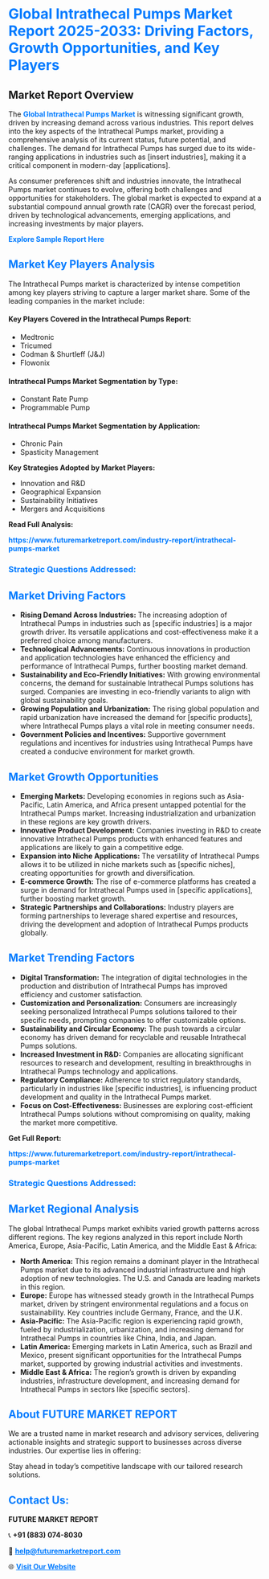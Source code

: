 <h1 style="color: #007BFF;">Global Intrathecal Pumps Market Report 2025-2033: Driving Factors, Growth Opportunities, and Key Players</h1>

<section id="overview">
<h2>Market Report Overview</h2>
<p>The <a href="https://www.futuremarketreport.com/industry-report/intrathecal-pumps-market" style="color: #007BFF; text-decoration: none;"><strong>Global Intrathecal Pumps Market</strong></a> is witnessing significant growth, driven by increasing demand across various industries. This report delves into the key aspects of the Intrathecal Pumps market, providing a comprehensive analysis of its current status, future potential, and challenges. The demand for Intrathecal Pumps has surged due to its wide-ranging applications in industries such as [insert industries], making it a critical component in modern-day [applications].</p>
<p>As consumer preferences shift and industries innovate, the Intrathecal Pumps market continues to evolve, offering both challenges and opportunities for stakeholders. The global market is expected to expand at a substantial compound annual growth rate (CAGR) over the forecast period, driven by technological advancements, emerging applications, and increasing investments by major players.</p>
</section>

<section id="overview">
<p><a href="https://www.futuremarketreport.com/request-sample/reportId=80107" style="color: #007BFF; text-decoration: none;"><strong>Explore Sample Report Here</strong></a></p>
</section>

<section id="key-players">
<h2 style="color: #007BFF;">Market Key Players Analysis</h2>
<p>The Intrathecal Pumps market is characterized by intense competition among key players striving to capture a larger market share. Some of the leading companies in the market include:</p>
<h4>Key Players Covered in the Intrathecal Pumps Report:</h4>
<ul><li>Medtronic</li><li>Tricumed</li><li>Codman &amp; Shurtleff (J&amp;J)</li><li>Flowonix</li></ul>
<h4>Intrathecal Pumps Market Segmentation by Type:</h4>
<ul><li>Constant Rate Pump</li><li>Programmable Pump</li></ul>

<h4>Intrathecal Pumps Market Segmentation by Application:</h4>
<ul><li>Chronic Pain</li><li>Spasticity Management</li></ul>
<p><strong>Key Strategies Adopted by Market Players:</strong></p>
<ul>
<li>Innovation and R&D</li>
<li>Geographical Expansion</li>
<li>Sustainability Initiatives</li>
<li>Mergers and Acquisitions</li>
</ul>
</section>

<section>
<p><strong>Read Full Analysis: </strong></p><a href="https://www.futuremarketreport.com/industry-report/intrathecal-pumps-market" style="color: #007BFF; text-decoration: none;"><strong>https://www.futuremarketreport.com/industry-report/intrathecal-pumps-market</strong></a>
<h3 style="color: #007BFF;">Strategic Questions Addressed:</h3>
</section>

<section id="driving-factors">
<h2 style="color: #007BFF;">Market Driving Factors</h2>
<ul>
<li><strong>Rising Demand Across Industries:</strong> The increasing adoption of Intrathecal Pumps in industries such as [specific industries] is a major growth driver. Its versatile applications and cost-effectiveness make it a preferred choice among manufacturers.</li>
<li><strong>Technological Advancements:</strong> Continuous innovations in production and application technologies have enhanced the efficiency and performance of Intrathecal Pumps, further boosting market demand.</li>
<li><strong>Sustainability and Eco-Friendly Initiatives:</strong> With growing environmental concerns, the demand for sustainable Intrathecal Pumps solutions has surged. Companies are investing in eco-friendly variants to align with global sustainability goals.</li>
<li><strong>Growing Population and Urbanization:</strong> The rising global population and rapid urbanization have increased the demand for [specific products], where Intrathecal Pumps plays a vital role in meeting consumer needs.</li>
<li><strong>Government Policies and Incentives:</strong> Supportive government regulations and incentives for industries using Intrathecal Pumps have created a conducive environment for market growth.</li>
</ul>
</section>

<section id="growth-opportunities">
<h2 style="color: #007BFF;">Market Growth Opportunities</h2>
<ul>
<li><strong>Emerging Markets:</strong> Developing economies in regions such as Asia-Pacific, Latin America, and Africa present untapped potential for the Intrathecal Pumps market. Increasing industrialization and urbanization in these regions are key growth drivers.</li>
<li><strong>Innovative Product Development:</strong> Companies investing in R&D to create innovative Intrathecal Pumps products with enhanced features and applications are likely to gain a competitive edge.</li>
<li><strong>Expansion into Niche Applications:</strong> The versatility of Intrathecal Pumps allows it to be utilized in niche markets such as [specific niches], creating opportunities for growth and diversification.</li>
<li><strong>E-commerce Growth:</strong> The rise of e-commerce platforms has created a surge in demand for Intrathecal Pumps used in [specific applications], further boosting market growth.</li>
<li><strong>Strategic Partnerships and Collaborations:</strong> Industry players are forming partnerships to leverage shared expertise and resources, driving the development and adoption of Intrathecal Pumps products globally.</li>
</ul>
</section>

<section id="trending-factors">
<h2 style="color: #007BFF;">Market Trending Factors</h2>
<ul>
<li><strong>Digital Transformation:</strong> The integration of digital technologies in the production and distribution of Intrathecal Pumps has improved efficiency and customer satisfaction.</li>
<li><strong>Customization and Personalization:</strong> Consumers are increasingly seeking personalized Intrathecal Pumps solutions tailored to their specific needs, prompting companies to offer customizable options.</li>
<li><strong>Sustainability and Circular Economy:</strong> The push towards a circular economy has driven demand for recyclable and reusable Intrathecal Pumps solutions.</li>
<li><strong>Increased Investment in R&D:</strong> Companies are allocating significant resources to research and development, resulting in breakthroughs in Intrathecal Pumps technology and applications.</li>
<li><strong>Regulatory Compliance:</strong> Adherence to strict regulatory standards, particularly in industries like [specific industries], is influencing product development and quality in the Intrathecal Pumps market.</li>
<li><strong>Focus on Cost-Effectiveness:</strong> Businesses are exploring cost-efficient Intrathecal Pumps solutions without compromising on quality, making the market more competitive.</li>
</ul>
</section>

<section>
<p><strong>Get Full Report: </strong></p><a href="https://www.futuremarketreport.com/industry-report/intrathecal-pumps-market" style="color: #007BFF; text-decoration: none;"><strong>https://www.futuremarketreport.com/industry-report/intrathecal-pumps-market</strong></a>
<h3 style="color: #007BFF;">Strategic Questions Addressed:</h3>
</section>


<section id="regional-analysis">
<h2 style="color: #007BFF;">Market Regional Analysis</h2>
<p>The global Intrathecal Pumps market exhibits varied growth patterns across different regions. The key regions analyzed in this report include North America, Europe, Asia-Pacific, Latin America, and the Middle East & Africa:</p>
<ul>
<li><strong>North America:</strong> This region remains a dominant player in the Intrathecal Pumps market due to its advanced industrial infrastructure and high adoption of new technologies. The U.S. and Canada are leading markets in this region.</li>
<li><strong>Europe:</strong> Europe has witnessed steady growth in the Intrathecal Pumps market, driven by stringent environmental regulations and a focus on sustainability. Key countries include Germany, France, and the U.K.</li>
<li><strong>Asia-Pacific:</strong> The Asia-Pacific region is experiencing rapid growth, fueled by industrialization, urbanization, and increasing demand for Intrathecal Pumps in countries like China, India, and Japan.</li>
<li><strong>Latin America:</strong> Emerging markets in Latin America, such as Brazil and Mexico, present significant opportunities for the Intrathecal Pumps market, supported by growing industrial activities and investments.</li>
<li><strong>Middle East & Africa:</strong> The region’s growth is driven by expanding industries, infrastructure development, and increasing demand for Intrathecal Pumps in sectors like [specific sectors].</li>
</ul>
</section>

<footer>
<h2 style="color: #007BFF;">About FUTURE MARKET REPORT</h2>
<p>We are a trusted name in market research and advisory services, delivering actionable insights and strategic support to businesses across diverse industries. Our expertise lies in offering:</p>

<p>Stay ahead in today’s competitive landscape with our tailored research solutions.</p>

<h2 style="color: #007BFF;">Contact Us:</h2>
<p><strong>FUTURE MARKET REPORT</strong></p>
<p>📞 <strong>+91 (883) 074-8030</strong></p>
<p>📧 <strong><a href="mailto:help@futuremarketreport.com" style="color: #007BFF;">help@futuremarketreport.com</a></strong></p>
<p>🌐 <strong><a href="https://www.futuremarketreport.com/" style="color: #007BFF;">Visit Our Website</a></strong></p>
</footer>